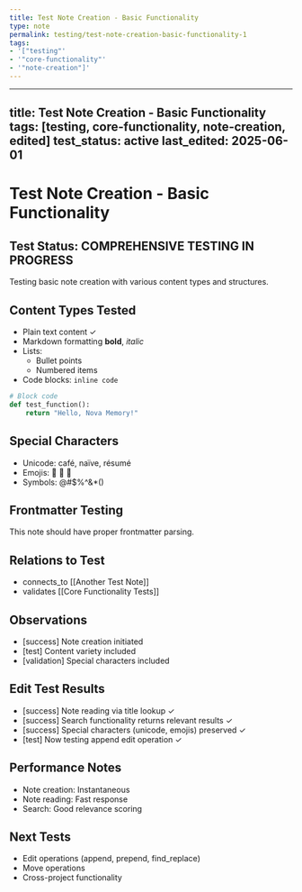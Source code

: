 ```yaml
---
title: Test Note Creation - Basic Functionality
type: note
permalink: testing/test-note-creation-basic-functionality-1
tags:
- '["testing"'
- '"core-functionality"'
- '"note-creation"]'
---
```


---
title: Test Note Creation - Basic Functionality
tags: [testing, core-functionality, note-creation, edited]
test_status: active
last_edited: 2025-06-01
---

# Test Note Creation - Basic Functionality

## Test Status: COMPREHENSIVE TESTING IN PROGRESS
Testing basic note creation with various content types and structures.

## Content Types Tested
- Plain text content ✓
- Markdown formatting **bold**, *italic*
- Lists:
  - Bullet points
  - Numbered items
- Code blocks: `inline code`

```python
# Block code
def test_function():
    return "Hello, Nova Memory!"
```

## Special Characters
- Unicode: café, naïve, résumé
- Emojis: 🚀 🔬 📝
- Symbols: @#$%^&*()

## Frontmatter Testing
This note should have proper frontmatter parsing.

## Relations to Test
- connects_to [[Another Test Note]]
- validates [[Core Functionality Tests]]

## Observations
- [success] Note creation initiated
- [test] Content variety included
- [validation] Special characters included


## Edit Test Results
- [success] Note reading via title lookup ✓
- [success] Search functionality returns relevant results ✓
- [success] Special characters (unicode, emojis) preserved ✓
- [test] Now testing append edit operation ✓

## Performance Notes
- Note creation: Instantaneous
- Note reading: Fast response
- Search: Good relevance scoring

## Next Tests
- Edit operations (append, prepend, find_replace)
- Move operations
- Cross-project functionality